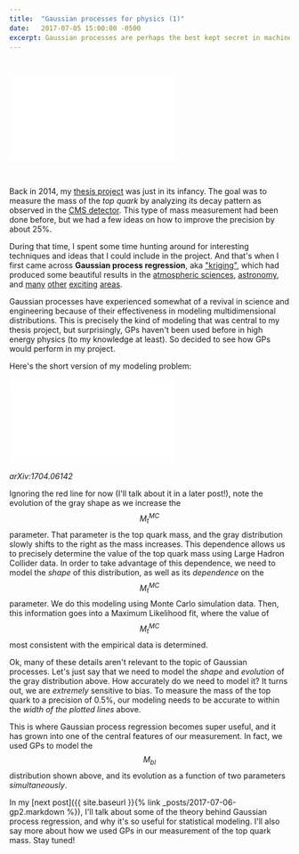 ```yaml
---
title:  "Gaussian processes for physics (1)"
date:   2017-07-05 15:00:00 -0500
excerpt: Gaussian processes are perhaps the best kept secret in machine learning.  We'll talk about how they can be used for nonparametric regression.
---
```


&nbsp;

![pdf](/assets/images/GP/gp_crop.pdf)

&nbsp;

Back in 2014, my [thesis project](https://arxiv.org/abs/1704.06142) was just in its infancy.  The goal was to measure the mass of the *top quark* by analyzing its decay pattern as observed in the [CMS detector](https://cms.cern).  This type of mass measurement had been done before, but we had a few ideas on how to improve the precision by about 25%.

During that time, I spent some time hunting around for interesting techniques and ideas that I could include in the project.  And that's when I first came across **Gaussian process regression**, aka ["kriging"](https://en.wikipedia.org/wiki/Kriging), which had produced some beautiful results in the [atmospheric sciences](http://learning.eng.cam.ac.uk/carl/mauna), [astronomy](https://speakerdeck.com/dfm/an-astronomers-introduction-to-gaussian-processes-v2), and [many](http://ieeexplore.ieee.org/document/6654139/) [other](http://www.robots.ox.ac.uk/~sjrob/Pubs/philTransA_2012.pdf) [exciting](https://link.springer.com/chapter/10.1007%2F0-306-47647-9_6) [areas](https://link.springer.com/article/10.1007%2Fs00477-005-0234-8).

Gaussian processes have experienced somewhat of a revival in science and engineering because of their effectiveness in modeling multidimensional distributions.  This is precisely the kind of modeling that was central to my thesis project, but surprisingly, GPs haven't been used before in high energy physics (to my knowledge at least).  So decided to see how GPs would perform in my project.

Here's the short version of my modeling problem:

![pdf](/assets/images/GP/sensitivity_mt_mbl.pdf)

<em>arXiv:1704.06142</em>
&nbsp;

Ignoring the red line for now (I'll talk about it in a later post!), note the evolution of the gray shape as we increase the $$ M_t^{MC} $$ parameter.  That parameter is the top quark mass, and the gray distribution slowly shifts to the right as the mass increases.  This dependence allows us to precisely determine the value of the top quark mass using Large Hadron Collider data.  In order to take advantage of this dependence, we need to model the *shape* of this distribution, as well as its *dependence* on the $$ M_t^{MC} $$ parameter.  We do this modeling using Monte Carlo simulation data.  Then, this information goes into a Maximum Likelihood fit, where the value of $$ M_t^{MC} $$ most consistent with the empirical data is determined.

Ok, many of these details aren't relevant to the topic of Gaussian processes.  Let's just say that we need to model the *shape* and *evolution* of the gray distribution above.  How accurately do we need to model it?  It turns out, we are *extremely* sensitive to bias.  To measure the mass of the top quark to a precision of 0.5%, our modeling needs to be accurate to within the *width of the plotted lines* above.

This is where Gaussian process regression becomes super useful, and it has grown into one of the central features of our measurement.  In fact, we used GPs to model the $$ M_{bl} $$ distribution shown above, and its evolution as a function of two parameters *simultaneously*.

In my [next post]({{ site.baseurl }}{% link _posts/2017-07-06-gp2.markdown %}), I'll talk about some of the theory behind Gaussian process regression, and why it's so useful for statistical modeling.  I'll also say more about how we used GPs in our measurement of the top quark mass.  Stay tuned!
